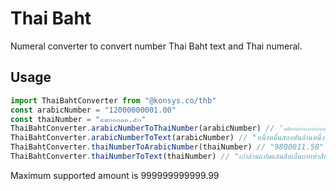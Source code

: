 # Thai Baht

Numeral converter to convert number Thai Baht text and Thai numeral.

## Usage

```ts
import ThaiBahtConverter from "@konsys.co/thb"
const arabicNumber = "12000000001.00"
const thaiNumber = "๙๘๐๐๐๑๑.๕๐"
ThaiBahtConverter.arabicNumberToThaiNumber(arabicNumber) // '๑๒๐๐๐๐๐๐๐๐๑.๐๐'
ThaiBahtConverter.arabicNumberToText(arabicNumber) // "หนึ่งหมื่นสองพันล้านหนึ่งบาทถ้วน"
ThaiBahtConverter.thaiNumberToArabicNumber(thaiNumber) // "9800011.50"
ThaiBahtConverter.thaiNumberToText(thaiNumber) // "เก้าล้านแปดแสนสิบเอ็ดบาทห้าสิบสตางค์"
```

Maximum supported amount is 999999999999.99